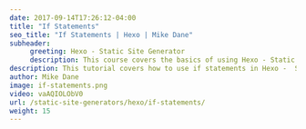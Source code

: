 ```yaml
---
date: 2017-09-14T17:26:12-04:00
title: "If Statements"
seo_title: "If Statements | Hexo | Mike Dane"
subheader:
     greeting: Hexo - Static Site Generator
     description: This course covers the basics of using Hexo - Static Site Generator. Work your way through the articles and we'll teach you everything you need to know to create a professional and scalable website or blog!
description: This tutorial covers how to use if statements in Hexo -  Static Site Generator.
author: Mike Dane
image: if-statements.png
video: vaAQIOLObV0
url: /static-site-generators/hexo/if-statements/
weight: 15
---
```

